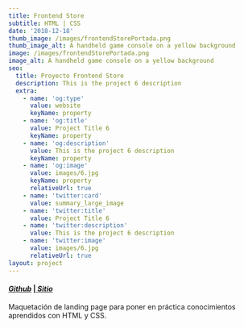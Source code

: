 ```yaml
---
title: Frontend Store
subtitle: HTML | CSS
date: '2018-12-18'
thumb_image: /images/frontendStorePortada.png
thumb_image_alt: A handheld game console on a yellow background
image: /images/frontendStorePortada.png
image_alt: A handheld game console on a yellow background
seo:
  title: Proyecto Frontend Store
  description: This is the project 6 description
  extra:
    - name: 'og:type'
      value: website
      keyName: property
    - name: 'og:title'
      value: Project Title 6
      keyName: property
    - name: 'og:description'
      value: This is the project 6 description
      keyName: property
    - name: 'og:image'
      value: images/6.jpg
      keyName: property
      relativeUrl: true
    - name: 'twitter:card'
      value: summary_large_image
    - name: 'twitter:title'
      value: Project Title 6
    - name: 'twitter:description'
      value: This is the project 6 description
    - name: 'twitter:image'
      value: images/6.jpg
      relativeUrl: true
layout: project
---
```

#### [***Github***](https://github.com/andiparodi/FrontendStore-Maquetacion) |[ ***Sitio***](https://andiproyecto2.netlify.app/)

Maquetación de landing page para poner en práctica conocimientos aprendidos con HTML y CSS.

